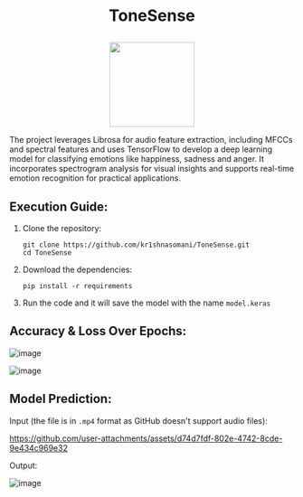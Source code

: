 <h1 align="center">ToneSense</h1>
<p align="center" style="margin-top:30px;">
  <img src="https://github.com/user-attachments/assets/7358a08c-5d57-4bec-98c8-dfbb28733604" height="150cm"/>
</p>
The project leverages Librosa for audio feature extraction, including MFCCs and spectral features and uses TensorFlow to develop a deep learning model for classifying emotions like happiness, sadness and anger. It incorporates spectrogram analysis for visual insights and supports real-time emotion recognition for practical applications.

## Execution Guide:
1. Clone the repository:
   ```
   git clone https://github.com/kr1shnasomani/ToneSense.git
   cd ToneSense
   ```

2. Download the dependencies:
   ```
   pip install -r requirements
   ```

3. Run the code and it will save the model with the name `model.keras`

## Accuracy & Loss Over Epochs:

![image](https://github.com/user-attachments/assets/e338a8ab-2a28-48ed-869a-ef683602cbc5)

![image](https://github.com/user-attachments/assets/95158724-54a8-4734-a009-72510c038877)

## Model Prediction:

   Input (the file is in `.mp4` format as GitHub doesn't support audio files):
   
   https://github.com/user-attachments/assets/d74d7fdf-802e-4742-8cde-9e434c969e32

   Output:
   
   ![image](https://github.com/user-attachments/assets/1609e53a-ac10-46f6-8ddd-c413baddc4d1)

